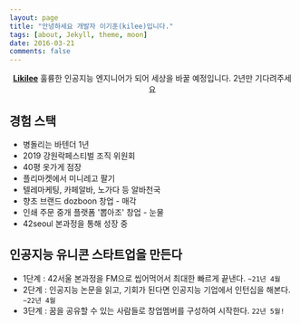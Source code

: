 ```yaml
---
layout: page
title: "안녕하세요 개발자 이기훈(kilee)입니다."
tags: [about, Jekyll, theme, moon]
date: 2016-03-21
comments: false
---
```


<center><a href="http://taylantatli.github.io/Moon"><b>Likilee</b></a> 훌륭한 인공지능 엔지니어가 되어 세상을 바꿀 예정입니다. 2년만 기다려주세요</center>

## 경험 스택
* 병돌리는 바텐더 1년
* 2019  강원락페스티벌 조직 위원회
* 40평 옷가게 점장
* 플리마켓에서 미니레고 팔기
* 텔레마케팅, 카페알바, 노가다 등 알바천국
* 향초 브랜드 dozboon 창업 - 매각
* 인쇄 주문 중개 플랫폼 '뽑아조' 창업 - 눈물
* 42seoul 본과정을 통해 성장 중

## 인공지능 유니콘 스타트업을 만든다
- 1단계 : 42서울 본과정을 FM으로 씹어먹어서 최대한 빠르게 끝낸다. `~21년 4월`
- 2단계 : 인공지능 논문을 읽고, 기회가 된다면 인공지능 기업에서 인턴십을 해본다. `~22년 4월`
- 3단계 : 꿈을 공유할 수 있는 사람들로 창업멤버를 구성하여 시작한다. `22년 5월!`


